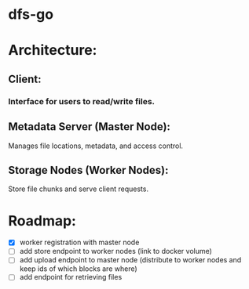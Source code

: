 # dfs-go


# Architecture:
## Client: 
### Interface for users to read/write files.

## Metadata Server (Master Node):
Manages file locations, metadata, and access control.

## Storage Nodes (Worker Nodes):
Store file chunks and serve client requests.


# Roadmap:

- [X] worker registration with master node
- [ ] add store endpoint to worker nodes (link to docker volume)
- [ ] add upload endpoint to master node (distribute to worker nodes and keep ids of which blocks are where)
- [ ] add endpoint for retrieving files
